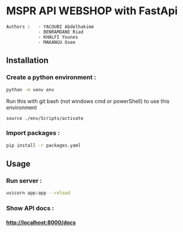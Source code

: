 # MSPR API WEBSHOP with FastApi

```
Authors :   - YACOUBI Abdelhakime
            - BENRAMDANE Riad
            - KHALFI Younes
            - MAKANGU Osee
```

## Installation

### Create a python environment :

```bash
python -m venv env 
```

Run this with git bash (not windows cmd or powerShell) to use this environment

```
source ./env/Scripts/activate
```

### Import packages :

```bash
pip install -r packages.yaml
```

## Usage

### Run server :

```bash
uvicorn app:app --reload
```

### Show API docs :

#### [http://localhost:8000/docs](http://localhost:8000/docs)
